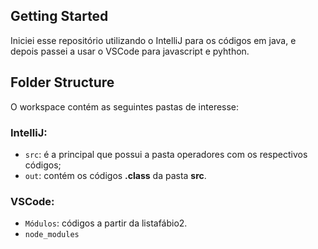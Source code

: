 ## Getting Started

Iniciei esse repositório utilizando o IntelliJ para os códigos em java, e depois passei a usar o VSCode para javascript e pyhthon.

## Folder Structure

O workspace contém as seguintes pastas de interesse:
### IntelliJ:
- `src`: é a principal que possui a pasta operadores com os respectivos códigos;
- `out`: contém os códigos **.class** da pasta **src**.

### VSCode:
- `Módulos`: códigos a partir da listafábio2.
- `node_modules`
